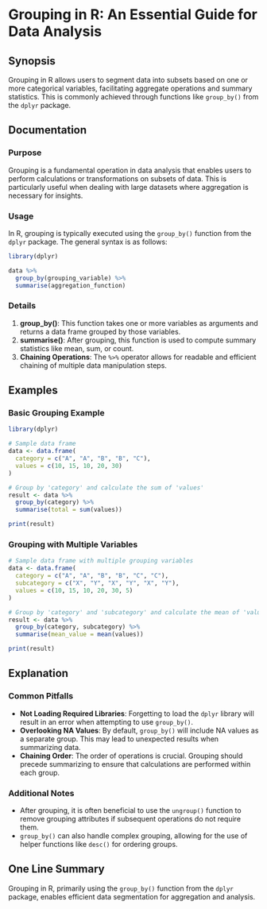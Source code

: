 <!--
Meta Description: # Grouping in R: An Essential Guide for Data Analysis ## Synopsis Grouping in R allows users to segment data into subsets based on one or more categor...
Meta Keywords: data, grouping, group_by, values, dplyr
-->

# Grouping in R: An Essential Guide for Data Analysis

## Synopsis
Grouping in R allows users to segment data into subsets based on one or more categorical variables, facilitating aggregate operations and summary statistics. This is commonly achieved through functions like `group_by()` from the `dplyr` package.

## Documentation
### Purpose
Grouping is a fundamental operation in data analysis that enables users to perform calculations or transformations on subsets of data. This is particularly useful when dealing with large datasets where aggregation is necessary for insights.

### Usage
In R, grouping is typically executed using the `group_by()` function from the `dplyr` package. The general syntax is as follows:

```R
library(dplyr)

data %>%
  group_by(grouping_variable) %>%
  summarise(aggregation_function)
```

### Details
1. **group_by()**: This function takes one or more variables as arguments and returns a data frame grouped by those variables.
2. **summarise()**: After grouping, this function is used to compute summary statistics like mean, sum, or count.
3. **Chaining Operations**: The `%>%` operator allows for readable and efficient chaining of multiple data manipulation steps.

## Examples
### Basic Grouping Example

```R
library(dplyr)

# Sample data frame
data <- data.frame(
  category = c("A", "A", "B", "B", "C"),
  values = c(10, 15, 10, 20, 30)
)

# Group by 'category' and calculate the sum of 'values'
result <- data %>%
  group_by(category) %>%
  summarise(total = sum(values))

print(result)
```

### Grouping with Multiple Variables

```R
# Sample data frame with multiple grouping variables
data <- data.frame(
  category = c("A", "A", "B", "B", "C", "C"),
  subcategory = c("X", "Y", "X", "Y", "X", "Y"),
  values = c(10, 15, 10, 20, 30, 5)
)

# Group by 'category' and 'subcategory' and calculate the mean of 'values'
result <- data %>%
  group_by(category, subcategory) %>%
  summarise(mean_value = mean(values))

print(result)
```

## Explanation
### Common Pitfalls
- **Not Loading Required Libraries**: Forgetting to load the `dplyr` library will result in an error when attempting to use `group_by()`.
- **Overlooking NA Values**: By default, `group_by()` will include NA values as a separate group. This may lead to unexpected results when summarizing data.
- **Chaining Order**: The order of operations is crucial. Grouping should precede summarizing to ensure that calculations are performed within each group.

### Additional Notes
- After grouping, it is often beneficial to use the `ungroup()` function to remove grouping attributes if subsequent operations do not require them.
- `group_by()` can also handle complex grouping, allowing for the use of helper functions like `desc()` for ordering groups.

## One Line Summary
Grouping in R, primarily using the `group_by()` function from the `dplyr` package, enables efficient data segmentation for aggregation and analysis.